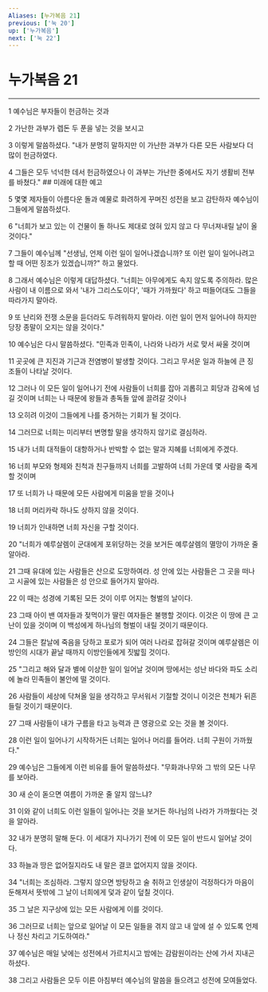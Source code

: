 ```yaml
---
Aliases: [누가복음 21]
previous: ['눅 20']
up: ['누가복음']
next: ['눅 22']
---
```

# 누가복음 21

***


1 예수님은 부자들이 헌금하는 것과 

2 가난한 과부가 렙돈 두 푼을 넣는 것을 보시고 

3 이렇게 말씀하셨다. "내가 분명히 말하지만 이 가난한 과부가 다른 모든 사람보다 더 많이 헌금하였다. 

4 그들은 모두 넉넉한 데서 헌금하였으나 이 과부는 가난한 중에서도 자기 생활비 전부를 바쳤다." ## 미래에 대한 예고 

5 몇몇 제자들이 아름다운 돌과 예물로 화려하게 꾸며진 성전을 보고 감탄하자 예수님이 그들에게 말씀하셨다. 

6 "너희가 보고 있는 이 건물이 돌 하나도 제대로 얹혀 있지 않고 다 무너져내릴 날이 올 것이다." 

7 그들이 예수님께 "선생님, 언제 이런 일이 일어나겠습니까? 또 이런 일이 일어나려고 할 때 어떤 징조가 있겠습니까?" 하고 물었다. 

8 그래서 예수님은 이렇게 대답하셨다. "너희는 아무에게도 속지 않도록 주의하라. 많은 사람이 내 이름으로 와서 '내가 그리스도이다', '때가 가까웠다' 하고 떠들어대도 그들을 따라가지 말아라. 

9 또 난리와 전쟁 소문을 듣더라도 두려워하지 말아라. 이런 일이 먼저 일어나야 하지만 당장 종말이 오지는 않을 것이다." 

10 예수님은 다시 말씀하셨다. "민족과 민족이, 나라와 나라가 서로 맞서 싸울 것이며 

11 곳곳에 큰 지진과 기근과 전염병이 발생할 것이다. 그리고 무서운 일과 하늘에 큰 징조들이 나타날 것이다. 

12 그러나 이 모든 일이 일어나기 전에 사람들이 너희를 잡아 괴롭히고 회당과 감옥에 넘길 것이며 너희는 나 때문에 왕들과 총독들 앞에 끌려갈 것이나 

13 오히려 이것이 그들에게 나를 증거하는 기회가 될 것이다. 

14 그러므로 너희는 미리부터 변명할 말을 생각하지 않기로 결심하라. 

15 내가 너희 대적들이 대항하거나 반박할 수 없는 말과 지혜를 너희에게 주겠다. 

16 너희 부모와 형제와 친척과 친구들까지 너희를 고발하여 너희 가운데 몇 사람을 죽게 할 것이며 

17 또 너희가 나 때문에 모든 사람에게 미움을 받을 것이나 

18 너희 머리카락 하나도 상하지 않을 것이다. 

19 너희가 인내하면 너희 자신을 구할 것이다. 

20 "너희가 예루살렘이 군대에게 포위당하는 것을 보거든 예루살렘의 멸망이 가까운 줄 알아라. 

21 그때 유대에 있는 사람들은 산으로 도망하여라. 성 안에 있는 사람들은 그 곳을 떠나고 시골에 있는 사람들은 성 안으로 들어가지 말아라. 

22 이 때는 성경에 기록된 모든 것이 이루 어지는 형벌의 날이다. 

23 그때 아이 밴 여자들과 젖먹이가 딸린 여자들은 불행할 것이다. 이것은 이 땅에 큰 고난이 있을 것이며 이 백성에게 하나님의 형벌이 내릴 것이기 때문이다. 

24 그들은 칼날에 죽음을 당하고 포로가 되어 여러 나라로 잡혀갈 것이며 예루살렘은 이방인의 시대가 끝날 때까지 이방인들에게 짓밟힐 것이다. 

25 "그리고 해와 달과 별에 이상한 일이 일어날 것이며 땅에서는 성난 바다와 파도 소리에 놀라 민족들이 불안에 떨 것이다. 

26 사람들이 세상에 닥쳐올 일을 생각하고 무서워서 기절할 것이니 이것은 천체가 뒤흔들릴 것이기 때문이다. 

27 그때 사람들이 내가 구름을 타고 능력과 큰 영광으로 오는 것을 볼 것이다. 

28 이런 일이 일어나기 시작하거든 너희는 일어나 머리를 들어라. 너희 구원이 가까웠다." 

29 예수님은 그들에게 이런 비유를 들어 말씀하셨다. "무화과나무와 그 밖의 모든 나무를 보아라. 

30 새 순이 돋으면 여름이 가까운 줄 알지 않느냐? 

31 이와 같이 너희도 이런 일들이 일어나는 것을 보거든 하나님의 나라가 가까웠다는 것을 알아라. 

32 내가 분명히 말해 둔다. 이 세대가 지나가기 전에 이 모든 일이 반드시 일어날 것이다. 

33 하늘과 땅은 없어질지라도 내 말은 결코 없어지지 않을 것이다. 

34 "너희는 조심하라. 그렇지 않으면 방탕하고 술 취하고 인생살이 걱정하다가 마음이 둔해져서 뜻밖에 그 날이 너희에게 덫과 같이 덮칠 것이다. 

35 그 날은 지구상에 있는 모든 사람에게 이를 것이다. 

36 그러므로 너희는 앞으로 일어날 이 모든 일들을 겪지 않고 내 앞에 설 수 있도록 언제나 정신 차리고 기도하여라." 

37 예수님은 매일 낮에는 성전에서 가르치시고 밤에는 감람원이라는 산에 가서 지내곤 하셨다. 

38 그리고 사람들은 모두 이른 아침부터 예수님의 말씀을 들으려고 성전에 모여들었다.
